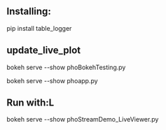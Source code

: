 ## Installing:
pip install table_logger


## update_live_plot
bokeh serve --show phoBokehTesting.py

bokeh serve --show phoapp.py

## Run with:L
bokeh serve --show phoStreamDemo_LiveViewer.py
